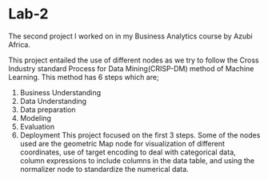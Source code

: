 # Lab-2
The second project I worked on in my Business Analytics course by Azubi Africa.

This project entailed the use of different nodes as we try to follow the Cross Industry standard Process for Data Mining(CRISP-DM) method of Machine Learning. This method has 6 steps which are;
1. Business Understanding
2. Data Understanding
3. Data preparation
4. Modeling
5. Evaluation
6. Deployment
This project focused on the first 3 steps. Some of the nodes used are the geometric Map node for visualization of different coordinates, use of target encoding to deal with categorical data, column expressions to include columns in the data table, and using the normalizer node to standardize the numerical data. 
